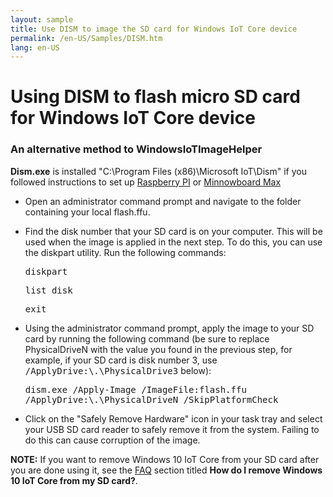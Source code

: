 ```yaml
---
layout: sample
title: Use DISM to image the SD card for Windows IoT Core device
permalink: /en-US/Samples/DISM.htm
lang: en-US
---
```


# Using DISM to flash micro SD card for Windows IoT Core device

### An alternative method to WindowsIoTImageHelper

**Dism.exe** is installed "C:\Program Files (x86)\Microsoft IoT\Dism" if you followed instructions to set up [Raspberry PI]({{site.baseurl}}/{{page.lang}}/Docs/SetupRPI.htm) or [Minnowboard Max]({{site.baseurl}}/{{page.lang}}/Docs/SetupMBM.htm)

* Open an administrator command prompt and navigate to the folder containing your local flash.ffu.

* Find the disk number that your SD card is on your computer.  This will be used when the image is applied in the next step.  To do this, you can use the diskpart utility.  Run the following commands:<br />

	<kbd>diskpart</kbd>

    <kbd>list disk</kbd>

    <kbd>exit</kbd>

* Using the administrator command prompt, apply the image to your SD card by running the following command (be sure to replace PhysicalDriveN with the value you found in the previous step, for example, if your SD card is disk number 3, use <kbd>/ApplyDrive:\\.\PhysicalDrive3</kbd> below):
	
	<kbd>dism.exe /Apply-Image /ImageFile:<fullpath>flash.ffu /ApplyDrive:\\.\PhysicalDriveN /SkipPlatformCheck</fullpath></kbd>

* Click on the "Safely Remove Hardware" icon in your task tray and select your USB SD card reader to safely remove it from the system.  Failing to do this can cause corruption of the image.

**NOTE:** If you want to remove Windows 10 IoT Core from your SD card after you are done using it, see the [FAQ]({{site.baseurl}}/{{page.lang}}/Support/Faqs.htm) section titled **How do I remove Windows 10 IoT Core from my SD card?**.
